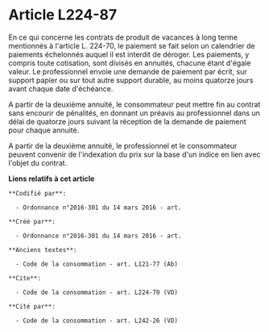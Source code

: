 # Article L224-87

En ce qui concerne les contrats de produit de vacances à long terme mentionnés à l'article L. 224-70, le paiement se fait
selon un calendrier de paiements échelonnés auquel il est interdit de déroger. Les paiements, y compris toute cotisation,
sont divisés en annuités, chacune étant d'égale valeur. Le professionnel envoie une demande de paiement par écrit, sur
support papier ou sur tout autre support durable, au moins quatorze jours avant chaque date d'échéance. 

A partir de la deuxième annuité, le consommateur peut mettre fin au contrat sans encourir de pénalités, en donnant un préavis
au professionnel dans un délai de quatorze jours suivant la réception de la demande de paiement pour chaque annuité. 

A partir de la deuxième annuité, le professionnel et le consommateur peuvent convenir de l'indexation du prix sur la base
d'un indice en lien avec l'objet du contrat.

**Liens relatifs à cet article**

	**Codifié par**:

	  - Ordonnance n°2016-301 du 14 mars 2016 - art.

	**Créé par**:

	  - Ordonnance n°2016-301 du 14 mars 2016 - art.

	**Anciens textes**:

	  - Code de la consommation - art. L121-77 (Ab)

	**Cite**:

	  - Code de la consommation - art. L224-70 (VD)

	**Cité par**:

	  - Code de la consommation - art. L242-26 (VD)
